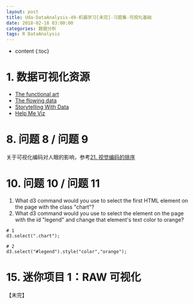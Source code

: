 ```yaml
---
layout: post
title: Uda-DataAnalysis-49-机器学习[未完]-习题集-可视化基础
date: 2018-02-18 03:00:00
categories: 数据分析
tags: R DataAnalysis 
---
```

* content
{:toc}

# 1. 数据可视化资源

- [The functional art](http://www.thefunctionalart.com/)
- [The flowing data](https://flowingdata.com/)
- [Storytelling With Data](http://www.storytellingwithdata.com/)
- [Help Me Viz](https://policyviz.com/helpmeviz/)

# 8. 问题 8 / 问题 9

关于可视化编码对人眼的影响，参考[21. 视觉编码的排序](http://road2ai.info/2018/02/18/Uda-DataAnalysis-47-visualizebasic/)

# 10. 问题 10 / 问题 11

1. What d3 command would you use to select the first HTML element on the page with the class "chart"?
2. What d3 command would you use to select the element on the page with the id "legend" and change that element's text color to orange?

```
# 1
d3.select(".chart");

# 2
d3.select("#legend").style("color","orange");
```

# 15. 迷你项目 1：RAW 可视化

【未完】

